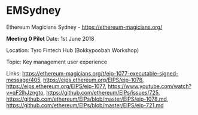 # EMSydney
Ethereum Magicians Sydney - https://ethereum-magicians.org/

**Meeting 0 Pilot**
Date: 1st June 2018

Location: Tyro Fintech Hub (Bokkypoobah Workshop)

Topic: Key management user experience

Links: https://ethereum-magicians.org/t/eip-1077-executable-signed-message/405, https://eips.ethereum.org/EIPS/eip-1078, https://eips.ethereum.org/EIPS/eip-1077, https://www.youtube.com/watch?v=qF2lhJzngto, https://github.com/ethereum/EIPs/issues/725, https://github.com/ethereum/EIPs/blob/master/EIPS/eip-1078.md, https://github.com/ethereum/EIPs/blob/master/EIPS/eip-721.md
